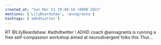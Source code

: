```yaml
---
created_at: "Sun Mar 21 19:48:18 +0000 2021"
mentions: ['LilyBeardshaw', 'annagranta']
hashtags: ['adhdtwitter']
---
```


RT @LilyBeardshaw: #adhdtwitter ! ADHD coach @annagranta is running a free self-compassion workshop aimed at neurodivergent folks this Thur…